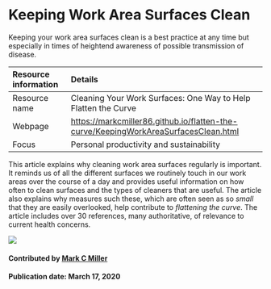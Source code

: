 # Keeping Work Area Surfaces Clean

Keeping your work area surfaces clean is a best practice at any time but especially in times
of heightend awareness of possible transmission of disease.

Resource information | Details 
:--- | :--- 
Resource name  | Cleaning Your Work Surfaces: One Way to Help Flatten the Curve
Webpage | https://markcmiller86.github.io/flatten-the-curve/KeepingWorkAreaSurfacesClean.html
Focus | Personal productivity and sustainability

This article explains why cleaning work area surfaces regularly is important. It reminds us
of all the different surfaces we routinely touch in our work areas over the course of a day
and provides useful information on how often to clean surfaces and the types of cleaners that
are useful. The article also explains why measures such these, which are often seen as so *small* that they
are easily overlooked, help contribute to *flattening the curve*. The article includes over
30 references, many authoritative, of relevance to current health concerns.

<img src='https://github.com/betterscientificsoftware/images/raw/master/Blog_0320_COVID19_greyB.png' class='page' />

#### Contributed by [Mark C Miller](https://github.com/markcmiller86 "Mark C Miller's GitHub Profile")

#### Publication date: March 17, 2020

<!---
Publish: preview
RSS update: 2020-03-17
Categories: skills
Topics: personal productivity and sustainability
Tags: bssw-blog-article
--->
